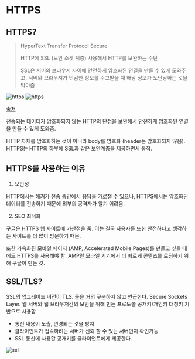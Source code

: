 # HTTPS

## HTTPS?

> HyperText Transfer Protocol Secure
>
> HTTP에 SSL (보안 소켓 계층) 사용해서 HTTP를 보완하는 수단
>
> SSL은 서버와 브라우저 사이에 안전하게 암호화된 연결을 만들 수 있게 도와주고, 서버와 브라우저가 민감한 정보를 주고받을 때 해당 정보가 도난당하는 것을 막아줌

![https](https://i.imgur.com/tq9mmGg.png)
![https](https://i.imgur.com/4GHgl0T.png)

[출처](https://wayhome25.github.io/cs/2018/03/11/ssl-https/)

전송되는 데이터가 암호화되지 않는 HTTP의 단점을 보완해서 안전하게 암호화된 연결을 만들 수 있게 도와줌.

HTTP 자체를 암호화하는 것이 아니라 body를 암호화 (header는 암호화되지 않음). HTTPS는 HTTP의 하부에 SSL과 같은 보안계층을 제공하면서 동작.

## HTTPS를 사용하는 이유

1. 보안성

HTTP에서는 해커가 전송 중간에서 응담을 가로챌 수 있으나, HTTPS에서는 암호화된 데이터를 전송하기 때문에 외부의 공격자가 알기 어려움.

2. SEO 최적화

구글은 HTTPS 웹 사이트에 가산점을 줌. 이는 결국 사용자들 또한 안전하다고 생각하는 사이트를 더 많이 방문하기 때문.

또한 가속화된 모바일 페이지 (AMP, Accelerated Mobile Pages)를 만들고 싶을 때에도 HTTPS를 사용해야 함. AMP란 모바일 기기에서 더 빠르게 콘텐츠를 로딩하기 위해 구글이 만든 것.

## SSL/TLS?

SSL의 업그레이드 버전이 TLS. 둘을 거의 구분하지 않고 언급한다.
Secure Sockets Layer. 웹 서버와 웹 브라우저간의 보안을 위해 만든 프로토콜
공개키/개인키 대칭키 기반으로 사용함

- 통신 내용이 노출, 변경되는 것을 방지
- 클라이언트가 접속하려는 서버가 신뢰 할 수 있는 서버인지 확인가능
- SSL 통신에 사용할 공개키를 클라이언트에게 제공한다.

![ssl](https://i.imgur.com/YIfy1wK.png)